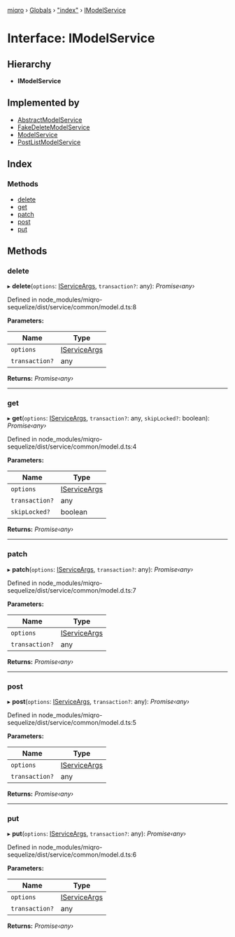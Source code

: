 [miqro](../README.md) › [Globals](../globals.md) › ["index"](../modules/_index_.md) › [IModelService](_index_.imodelservice.md)

# Interface: IModelService

## Hierarchy

* **IModelService**

## Implemented by

* [AbstractModelService](../classes/_index_.abstractmodelservice.md)
* [FakeDeleteModelService](../classes/_index_.fakedeletemodelservice.md)
* [ModelService](../classes/_index_.modelservice.md)
* [PostListModelService](../classes/_index_.postlistmodelservice.md)

## Index

### Methods

* [delete](_index_.imodelservice.md#delete)
* [get](_index_.imodelservice.md#get)
* [patch](_index_.imodelservice.md#patch)
* [post](_index_.imodelservice.md#post)
* [put](_index_.imodelservice.md#put)

## Methods

###  delete

▸ **delete**(`options`: [IServiceArgs](_index_.iserviceargs.md), `transaction?`: any): *Promise‹any›*

Defined in node_modules/miqro-sequelize/dist/service/common/model.d.ts:8

**Parameters:**

Name | Type |
------ | ------ |
`options` | [IServiceArgs](_index_.iserviceargs.md) |
`transaction?` | any |

**Returns:** *Promise‹any›*

___

###  get

▸ **get**(`options`: [IServiceArgs](_index_.iserviceargs.md), `transaction?`: any, `skipLocked?`: boolean): *Promise‹any›*

Defined in node_modules/miqro-sequelize/dist/service/common/model.d.ts:4

**Parameters:**

Name | Type |
------ | ------ |
`options` | [IServiceArgs](_index_.iserviceargs.md) |
`transaction?` | any |
`skipLocked?` | boolean |

**Returns:** *Promise‹any›*

___

###  patch

▸ **patch**(`options`: [IServiceArgs](_index_.iserviceargs.md), `transaction?`: any): *Promise‹any›*

Defined in node_modules/miqro-sequelize/dist/service/common/model.d.ts:7

**Parameters:**

Name | Type |
------ | ------ |
`options` | [IServiceArgs](_index_.iserviceargs.md) |
`transaction?` | any |

**Returns:** *Promise‹any›*

___

###  post

▸ **post**(`options`: [IServiceArgs](_index_.iserviceargs.md), `transaction?`: any): *Promise‹any›*

Defined in node_modules/miqro-sequelize/dist/service/common/model.d.ts:5

**Parameters:**

Name | Type |
------ | ------ |
`options` | [IServiceArgs](_index_.iserviceargs.md) |
`transaction?` | any |

**Returns:** *Promise‹any›*

___

###  put

▸ **put**(`options`: [IServiceArgs](_index_.iserviceargs.md), `transaction?`: any): *Promise‹any›*

Defined in node_modules/miqro-sequelize/dist/service/common/model.d.ts:6

**Parameters:**

Name | Type |
------ | ------ |
`options` | [IServiceArgs](_index_.iserviceargs.md) |
`transaction?` | any |

**Returns:** *Promise‹any›*
